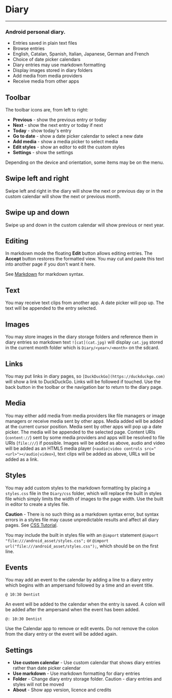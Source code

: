 # Diary
---
### Android personal diary.

* Entries saved in plain text files
* Browse entries
* English, Catalan, Spanish, Italian, Japanese, German and French
* Choice of date picker calendars
* Diary entries may use markdown formatting
* Display images stored in diary folders
* Add media from media providers
* Receive media from other apps

## Toolbar
The toolbar icons are, from left to right:

* **Previous** - show the previous entry or today
* **Next** - show the next entry or today if next
* **Today** - show today's entry
* **Go to date** - show a date picker calendar to select a new date
* **Add media** - show a media picker to select media
* **Edit styles** - show an editor to edit the custom styles
* **Settings** - show the settings

Depending on the device and orientation, some items may be on the
menu.

## Swipe left and right
Swipe left and right in the diary will show the next or previous day
or in the custom calendar will show the next or previous month.

## Swipe up and down
Swipe up and down in the custom calendar will show previous or next
year.

## Editing
In markdown mode the floating **Edit** button allows editing
entries. The **Accept** button restores the formatted view. You may
cut and paste this text into another page if you don't want it here.

See [Markdown](https://daringfireball.net/projects/markdown) for
markdown syntax.

## Text
You may receive text clips from another app. A date picker will pop
up. The text will be appended to the entry selected.

## Images
You may store images in the diary storage folders and reference them
in diary entries so markdown text `![cat](cat.jpg)` will display
`cat.jpg` stored in the current month folder which is
`Diary/<year>/<month>` on the sdcard.

## Links
You may put links in diary pages, so
`[DuckDuckGo](https://duckduckgo.com)` will show a link to
DuckDuckGo. Links will be followed if touched. Use the back button in
the toolbar or the navigation bar to return to the diary page.

## Media
You may either add media from media providers like file managers or
image managers or receive media sent by other apps. Media added will
be added at the current cursor position. Media sent by other apps will
pop up a date picker. The media will be appended to the selected
page. Content URIs (`content://`) sent by some media providers and
apps will be resolved to file URIs (`file:///`) if possible. Images
will be added as above, audio and video will be added as an HTML5
media player (`<audio|video controls src="<url>"></audio|video>`),
text clips will be added as above, URLs will be added as a link.

## Styles
You may add custom styles to the markdown formatting by placing a
`styles.css` file in the `Diary/css` folder, which will replace the
built in styles file which simply limits the width of images to the
page width. Use the built in editor to create a styles file.

**Caution** - There is no such thing as a markdown syntax error, but
syntax errors in a styles file may cause unpredictable results and
affect all diary pages. See
[CSS Tutorial](https://www.w3schools.com/Css).

You may include the built in styles file with an `@import` statement
`@import "file:///android_asset/styles.css";` or
`@import url("file:///android_asset/styles.css");`, which should be on
the first line.

## Events
You may add an event to the calendar by adding a line to a diary entry
which begins with an ampersand followed by a time and an event title.

    @ 10:30 Dentist

An event will be added to the calendar when the entry is saved. A
colon will be added after the ampersand when the event has been added.

    @: 10:30 Dentist

Use the Calendar app to remove or edit events. Do not remove the colon
from the diary entry or the event will be added again.

## Settings
* **Use custom calendar** - Use custom calendar that shows diary
  entries rather than date picker calendar
* **Use markdown** - Use markdown formatting for diary entries
* **Folder** - Change diary entry storage folder. Caution - diary
  entries and styles will not be moved
* **About** - Show app version, licence and credits

